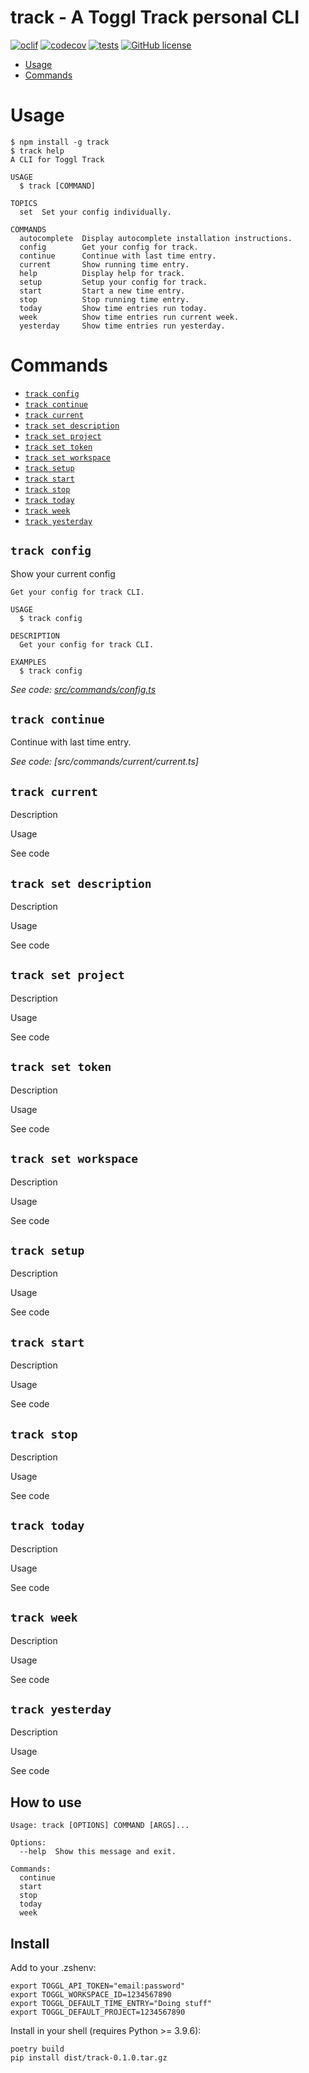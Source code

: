 # track - A Toggl Track personal CLI

[![oclif](https://img.shields.io/badge/cli-oclif-brightgreen.svg)](https://oclif.io)
[![codecov](https://codecov.io/gh/ulisesantana/track/graph/badge.svg?token=TlQWNm7TqJ)](https://codecov.io/gh/ulisesantana/track)
[![tests](https://github.com/ulisesantana/track/actions/workflows/test.yml/badge.svg?branch=main)](https://github.com/ulisesantana/track/actions/workflows/test.yml)
[![GitHub license](https://img.shields.io/github/license/ulisesantana/track)](https://github.com/ulisesantana/track/blob/main/LICENSE)

<!-- toc -->
* [Usage](#usage)
* [Commands](#commands)
<!-- tocstop -->
# Usage
<!-- usage -->
```sh-session
$ npm install -g track
$ track help
A CLI for Toggl Track

USAGE
  $ track [COMMAND]

TOPICS
  set  Set your config individually.

COMMANDS
  autocomplete  Display autocomplete installation instructions.
  config        Get your config for track.
  continue      Continue with last time entry.
  current       Show running time entry.
  help          Display help for track.
  setup         Setup your config for track.
  start         Start a new time entry.
  stop          Stop running time entry.
  today         Show time entries run today.
  week          Show time entries run current week.
  yesterday     Show time entries run yesterday.
```
<!-- usagestop -->
# Commands
<!-- commands -->
* [`track config`](#track-config)
* [`track continue`](#track-continue)
* [`track current`](#track-current)
* [`track set description`](#track-set-description)
* [`track set project`](#track-set-project)
* [`track set token`](#track-set-token)
* [`track set workspace`](#track-set-workspace)
* [`track setup`](#track-setup)
* [`track start`](#track-start)
* [`track stop`](#track-stop)
* [`track today`](#track-today)
* [`track week`](#track-week)
* [`track yesterday`](#track-yesterday)

## `track config`

Show your current config

```
Get your config for track CLI.

USAGE
  $ track config

DESCRIPTION
  Get your config for track CLI.

EXAMPLES
  $ track config
```

_See code: [src/commands/config.ts](https://github.com/ulisesantana/track/blob/v0.0.0/src/commands/config.ts)_

## `track continue`

Continue with last time entry.
 
_See code: [src/commands/current/current.ts]_

## `track current`
Description

Usage 

See code 

## `track set description`
Description

Usage 

See code 

## `track set project`
Description

Usage 

See code 

## `track set token`
Description

Usage 

See code 

## `track set workspace`
Description

Usage 

See code 

## `track setup`
Description

Usage 

See code 

## `track start`
Description

Usage 

See code 

## `track stop`
Description

Usage 

See code 

## `track today`
Description

Usage 

See code 

## `track week`
Description

Usage 

See code 

## `track yesterday`
Description

Usage 

See code 

<!-- commandsstop -->

## How to use
```shell
Usage: track [OPTIONS] COMMAND [ARGS]...

Options:
  --help  Show this message and exit.

Commands:
  continue
  start
  stop
  today
  week
```

## Install
Add to your .zshenv:
```env
export TOGGL_API_TOKEN="email:password"
export TOGGL_WORKSPACE_ID=1234567890
export TOGGL_DEFAULT_TIME_ENTRY="Doing stuff"
export TOGGL_DEFAULT_PROJECT=1234567890
```

Install in your shell (requires Python >= 3.9.6):
```shell
poetry build
pip install dist/track-0.1.0.tar.gz
```
